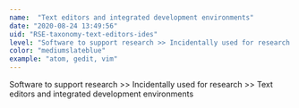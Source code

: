 ```yaml
---
name:  "Text editors and integrated development environments"
date: "2020-08-24 13:49:56"
uid: "RSE-taxonomy-text-editors-ides"
level: "Software to support research >> Incidentally used for research >> Text editors and integrated development environments"
color: "mediumslateblue"
example: "atom, gedit, vim" 
---
```


Software to support research >> Incidentally used for research >> Text editors and integrated development environments